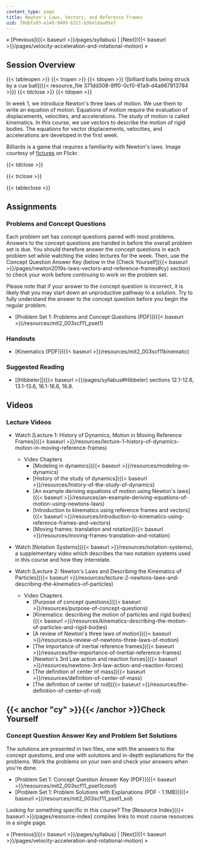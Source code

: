 ```yaml
---
content_type: page
title: Newton's Laws, Vectors, and Reference Frames
uid: 70dbfa93-e140-9409-6311-b3641daa05ef
---
```


« [Previous]({{< baseurl >}}/pages/syllabus) | [Next]({{< baseurl >}}/pages/velocity-acceleration-and-rotational-motion) »

Session Overview
----------------

{{< tableopen >}}
{{< tropen >}}
{{< tdopen >}}
![billiard balls being struck by a cue ball]({{< resource_file 371dd308-8ff0-0cf0-61a9-d4a967913784 >}})
{{< tdclose >}}
{{< tdopen >}}


In week 1, we introduce Newton's three laws of motion. We use them to write an equation of motion. Equations of motion require the evaluation of displacements, velocities, and accelerations. The study of motion is called kinematics. In this course, we use vectors to describe the motion of rigid bodies. The equations for vector displacements, velocities, and accelerations are developed in the first week.

Billiards is a game that requires a familiarity with Newton's laws. Image courtesy of [fictures](http://www.flickr.com/photos/fictures/5969746/) on Flickr.


{{< tdclose >}}

{{< trclose >}}

{{< tableclose >}}

Assignments
-----------

### Problems and Concept Questions

Each problem set has concept questions paired with most problems. Answers to the concept questions are handed in before the overall problem set is due. You should therefore answer the concept questions in each problem set while watching the video lectures for the week. Then, use the Concept Question Answer Key (below in the [Check Yourself]({{< baseurl >}}/pages/newton2019s-laws-vectors-and-reference-frames#cy) section) to check your work before continuing to work on the problem set.

Please note that if your answer to the concept question is incorrect, it is likely that you may start down an unproductive pathway to a solution. Try to fully understand the answer to the concept question before you begin the regular problem.

*   [Problem Set 1: Problems and Concept Questions (PDF)]({{< baseurl >}}/resources/mit2_003scf11_pset1)

### Handouts

*   [Kinematics (PDF)]({{< baseurl >}}/resources/mit2_003scf11kinematic)

### Suggested Reading

*   [\[Hibbeler\]]({{< baseurl >}}/pages/syllabus#Hibbeler) sections 12.1-12.6, 13.1-13.6, 16.1-16.6, 16.8.

Videos
------

### Lecture Videos

*   Watch [Lecture 1: History of Dynamics; Motion in Moving Reference Frames]({{< baseurl >}}/resources/lecture-1-history-of-dynamics-motion-in-moving-reference-frames)
    *   Video Chapters
        *   [Modeling in dynamics]({{< baseurl >}}/resources/modeling-in-dynamics)
        *   [History of the study of dynamics]({{< baseurl >}}/resources/history-of-the-study-of-dynamics)
        *   [An example deriving equations of motion using Newton's laws]({{< baseurl >}}/resources/an-example-deriving-equations-of-motion-using-newtons-laws)
        *   [Introduction to kinematics using reference frames and vectors]({{< baseurl >}}/resources/introduction-to-kinematics-using-reference-frames-and-vectors)
        *   [Moving frames: translation and rotation]({{< baseurl >}}/resources/moving-frames-translation-and-rotation)

*   Watch [Notation Systems]({{< baseurl >}}/resources/notation-systems), a supplementary video which describes the two notation systems used in this course and how they interrelate.
*   Watch [Lecture 2: Newton's Laws and Describing the Kinematics of Particles]({{< baseurl >}}/resources/lecture-2-newtons-laws-and-describing-the-kinematics-of-particles)
    *   Video Chapters
        *   [Purpose of concept questions]({{< baseurl >}}/resources/purpose-of-concept-questions)
        *   [Kinematics: describing the motion of particles and rigid bodies]({{< baseurl >}}/resources/kinematics-describing-the-motion-of-particles-and-rigid-bodies)
        *   [A review of Newton's three laws of motion]({{< baseurl >}}/resources/a-review-of-newtons-three-laws-of-motion)
        *   [The importance of inertial reference frames]({{< baseurl >}}/resources/the-importance-of-inertial-reference-frames)
        *   [Newton's 3rd Law action and reaction forces]({{< baseurl >}}/resources/newtons-3rd-law-action-and-reaction-forces)
        *   [The definition of center of mass]({{< baseurl >}}/resources/definition-of-center-of-mass)
        *   [The definition of center of rod]({{< baseurl >}}/resources/the-definition-of-center-of-rod)

{{< anchor "cy" >}}{{< /anchor >}}Check Yourself
------------------------------------------------

### Concept Question Answer Key and Problem Set Solutions

The solutions are presented in two files, one with the answers to the concept questions, and one with solutions and in-depth explanations for the problems. Work the problems on your own and check your answers when you're done.

*   [Problem Set 1: Concept Question Answer Key (PDF)]({{< baseurl >}}/resources/mit2_003scf11_pset1cosol)
*   [Problem Set 1: Problem Solutions with Explanations (PDF - 1.1MB)]({{< baseurl >}}/resources/mit2_003scf11_pset1_sol)

Looking for something specific in this course? The [Resource Index]({{< baseurl >}}/pages/resource-index) compiles links to most course resources in a single page.

« [Previous]({{< baseurl >}}/pages/syllabus) | [Next]({{< baseurl >}}/pages/velocity-acceleration-and-rotational-motion) »
